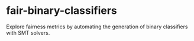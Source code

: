 # fair-binary-classifiers
Explore fairness metrics by automating the generation of binary classifiers with SMT solvers. 

